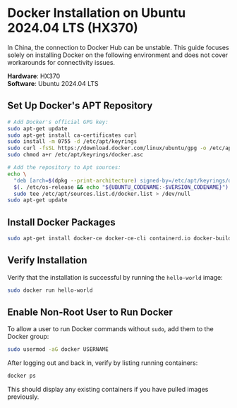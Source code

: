 # Docker Installation on Ubuntu 2024.04 LTS (HX370)

In China, the connection to Docker Hub can be unstable. This guide focuses solely on installing Docker on the following environment and does not cover workarounds for connectivity issues.

**Hardware**: HX370  
**Software**: Ubuntu 2024.04 LTS

## Set Up Docker's APT Repository

```bash
# Add Docker's official GPG key:
sudo apt-get update
sudo apt-get install ca-certificates curl
sudo install -m 0755 -d /etc/apt/keyrings
sudo curl -fsSL https://download.docker.com/linux/ubuntu/gpg -o /etc/apt/keyrings/docker.asc
sudo chmod a+r /etc/apt/keyrings/docker.asc

# Add the repository to Apt sources:
echo \
  "deb [arch=$(dpkg --print-architecture) signed-by=/etc/apt/keyrings/docker.asc] https://download.docker.com/linux/ubuntu \
  $(. /etc/os-release && echo "${UBUNTU_CODENAME:-$VERSION_CODENAME}") stable" | \
  sudo tee /etc/apt/sources.list.d/docker.list > /dev/null
sudo apt-get update
```

## Install Docker Packages

```bash
sudo apt-get install docker-ce docker-ce-cli containerd.io docker-buildx-plugin docker-compose-plugin
```

## Verify Installation

Verify that the installation is successful by running the `hello-world` image:

```bash
sudo docker run hello-world
```

## Enable Non-Root User to Run Docker

To allow a user to run Docker commands without `sudo`, add them to the Docker group:

```bash
sudo usermod -aG docker USERNAME
```

After logging out and back in, verify by listing running containers:

```bash
docker ps
```

This should display any existing containers if you have pulled images previously.

